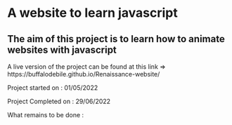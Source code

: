 <h1>A website to learn javascript</h1>

<h2>The aim of this project is to learn how to animate websites with javascript</h2>

<p>A live version of the project can be found at this link => <br>https://buffalodebile.github.io/Renaissance-website/</p>

<p>Project started on : 01/05/2022</p>
<p>Project Completed on : 29/06/2022 </p>

<p>What remains to be done : <br> 
